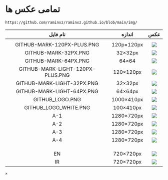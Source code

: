 # تمامی عکس ها 

```
https://github.com/raminxz/raminxz.github.io/blob/main/img/

```


|نام فایل |اندازه|عکس|
|:---:|:---:|:---:|
||||
|GITHUB-MARK-120PX-PLUS.PNG|120p×120px|![](https://github.com/raminxz/raminxz.github.io/blob/main/img/GitHub-Mark-120px-plus.png)|
|GITHUB-MARK-32PX.PNG|32×32px|![](https://github.com/raminxz/raminxz.github.io/blob/main/img/GitHub-Mark-32px.png)|
|GITHUB-MARK-64PX.PNG|64×64|![](https://github.com/raminxz/raminxz.github.io/blob/main/img/GitHub-Mark-64px.png)|
|GITHUB-MARK-LIGHT-120PX-PLUS.PNG|120×120px|![](https://github.com/raminxz/raminxz.github.io/blob/main/img/GitHub-Mark-Light-120px-plus.png)|
|GITHUB-MARK-LIGHT-32PX.PNG|32×32px|![](https://github.com/raminxz/raminxz.github.io/blob/main/img/GitHub-Mark-Light-32px.png)|
|GITHUB-MARK-LIGHT-64PX.PNG|64×64px|![](https://github.com/raminxz/raminxz.github.io/blob/main/img/GitHub-Mark-Light-64px.png)|
|GITHUB_LOGO.PNG|1000×410px|![](https://github.com/raminxz/raminxz.github.io/blob/main/img/GitHub_Logo.png)|
|GITHUB_LOGO_WHITE.PNG|100×410px|![](https://github.com/raminxz/raminxz.github.io/blob/main/img/GitHub_Logo_White.png)|
|A-1|1280×720px|![](https://github.com/raminxz/raminxz.github.io/blob/main/img/a-1.jpg)|
|A-2|1280×720px|![](https://github.com/raminxz/raminxz.github.io/blob/main/img/a-2.jpg)|
|A-3|1280×720px|![](https://github.com/raminxz/raminxz.github.io/blob/main/img/a-3.jpg)|
|A-4|1280×720px|![](https://github.com/raminxz/raminxz.github.io/blob/main/img/a-4.jpg)|
||||
||||
||||
|EN|720×720px|![](https://github.com/raminxz/raminxz.github.io/blob/main/img/en.png)|
|IR|720×720px|![](https://github.com/raminxz/raminxz.github.io/blob/main/img/ir.png)|

```
×
```
